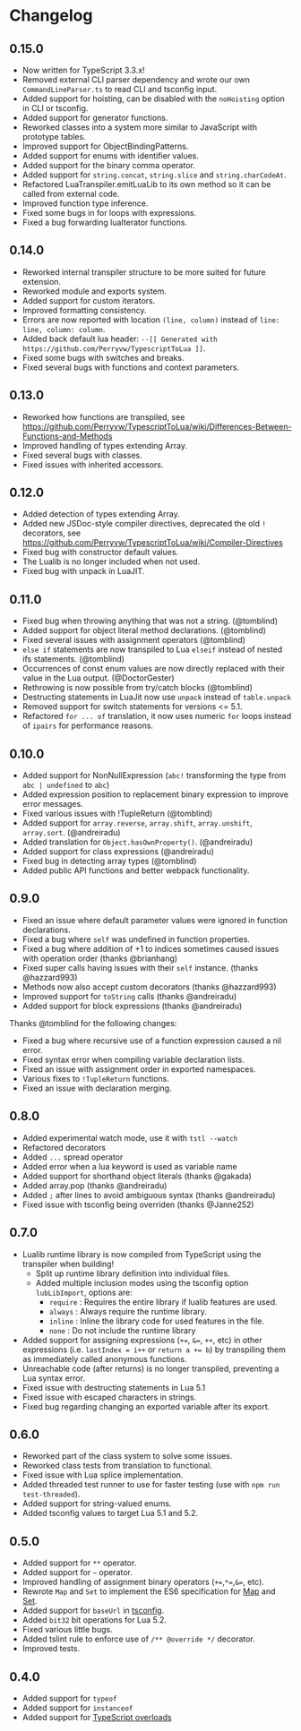 # Changelog

## 0.15.0

-   Now written for TypeScript 3.3.x!
-   Removed external CLI parser dependency and wrote our own `CommandLineParser.ts` to read CLI and tsconfig input.
-   Added support for hoisting, can be disabled with the `noHoisting` option in CLI or tsconfig.
-   Added support for generator functions.
-   Reworked classes into a system more similar to JavaScript with prototype tables.
-   Improved support for ObjectBindingPatterns.
-   Added support for enums with identifier values.
-   Added support for the binary comma operator.
-   Added support for `string.concat`, `string.slice` and `string.charCodeAt`.
-   Refactored LuaTranspiler.emitLuaLib to its own method so it can be called from external code.
-   Improved function type inference.
-   Fixed some bugs in for loops with expressions.
-   Fixed a bug forwarding luaIterator functions.

## 0.14.0

-   Reworked internal transpiler structure to be more suited for future extension.
-   Reworked module and exports system.
-   Added support for custom iterators.
-   Improved formatting consistency.
-   Errors are now reported with location `(line, column)` instead of `line: line, column: column`.
-   Added back default lua header: `--[[ Generated with https://github.com/Perryvw/TypescriptToLua ]]`.
-   Fixed some bugs with switches and breaks.
-   Fixed several bugs with functions and context parameters.

## 0.13.0

-   Reworked how functions are transpiled, see
    https://github.com/Perryvw/TypescriptToLua/wiki/Differences-Between-Functions-and-Methods
-   Improved handling of types extending Array.
-   Fixed several bugs with classes.
-   Fixed issues with inherited accessors.

## 0.12.0

-   Added detection of types extending Array.
-   Added new JSDoc-style compiler directives, deprecated the old `!` decorators, see
    https://github.com/Perryvw/TypescriptToLua/wiki/Compiler-Directives
-   Fixed bug with constructor default values.
-   The Lualib is no longer included when not used.
-   Fixed bug with unpack in LuaJIT.

## 0.11.0

-   Fixed bug when throwing anything that was not a string. (@tomblind)
-   Added support for object literal method declarations. (@tomblind)
-   Fixed several issues with assignment operators (@tomblind)
-   `else if` statements are now transpiled to Lua `elseif` instead of nested ifs statements. (@tomblind)
-   Occurrences of const enum values are now directly replaced with their value in the Lua output. (@DoctorGester)
-   Rethrowing is now possible from try/catch blocks (@tomblind)
-   Destructing statements in LuaJit now use `unpack` instead of `table.unpack`
-   Removed support for switch statements for versions <= 5.1.
-   Refactored `for ... of` translation, it now uses numeric `for` loops instead of `ipairs` for performance reasons.

## 0.10.0

-   Added support for NonNullExpression (`abc!` transforming the type from `abc | undefined` to `abc`)
-   Added expression position to replacement binary expression to improve error messages.
-   Fixed various issues with !TupleReturn (@tomblind)
-   Added support for `array.reverse`, `array.shift`, `array.unshift`, `array.sort`. (@andreiradu)
-   Added translation for `Object.hasOwnProperty()`. (@andreiradu)
-   Added support for class expressions (@andreiradu)
-   Fixed bug in detecting array types (@tomblind)
-   Added public API functions and better webpack functionality.

## 0.9.0

-   Fixed an issue where default parameter values were ignored in function declarations.
-   Fixed a bug where `self` was undefined in function properties.
-   Fixed a bug where addition of +1 to indices sometimes caused issues with operation order (thanks @brianhang)
-   Fixed super calls having issues with their `self` instance. (thanks @hazzard993)
-   Methods now also accept custom decorators (thanks @hazzard993)
-   Improved support for `toString` calls (thanks @andreiradu)
-   Added support for block expressions (thanks @andreiradu)

Thanks @tomblind for the following changes:

-   Fixed a bug where recursive use of a function expression caused a nil error.
-   Fixed syntax error when compiling variable declaration lists.
-   Fixed an issue with assignment order in exported namespaces.
-   Various fixes to `!TupleReturn` functions.
-   Fixed an issue with declaration merging.

## 0.8.0

-   Added experimental watch mode, use it with `tstl --watch`
-   Refactored decorators
-   Added `...` spread operator
-   Added error when a lua keyword is used as variable name
-   Added support for shorthand object literals (thanks @gakada)
-   Added array.pop (thanks @andreiradu)
-   Added `;` after lines to avoid ambiguous syntax (thanks @andreiradu)
-   Fixed issue with tsconfig being overriden (thanks @Janne252)

## 0.7.0

-   Lualib runtime library is now compiled from TypeScript using the transpiler when building!
    -   Split up runtime library definition into individual files.
    -   Added multiple inclusion modes using the tsconfig option `lubLibImport`, options are:
        -   `require` : Requires the entire library if lualib features are used.
        -   `always` : Always require the runtime library.
        -   `inline` : Inline the library code for used features in the file.
        -   `none` : Do not include the runtime library
-   Added support for assigning expressions (`+=`, `&=`, `++`, etc) in other expressions (i.e. `lastIndex = i++` or
    `return a += b`) by transpiling them as immediately called anonymous functions.
-   Unreachable code (after returns) is no longer transpiled, preventing a Lua syntax error.
-   Fixed issue with destructing statements in Lua 5.1
-   Fixed issue with escaped characters in strings.
-   Fixed bug regarding changing an exported variable after its export.

## 0.6.0

-   Reworked part of the class system to solve some issues.
-   Reworked class tests from translation to functional.
-   Fixed issue with Lua splice implementation.
-   Added threaded test runner to use for faster testing (use with `npm run test-threaded`).
-   Added support for string-valued enums.
-   Added tsconfig values to target Lua 5.1 and 5.2.

## 0.5.0

-   Added support for `**` operator.
-   Added support for `~` operator.
-   Improved handling of assignment binary operators (`+=`,`*=`,`&=`, etc).
-   Rewrote `Map` and `Set` to implement the ES6 specification for
    [Map](https://developer.mozilla.org/en-US/docs/Web/JavaScript/Reference/Global_Objects/Map) and
    [Set](https://developer.mozilla.org/en-US/docs/Web/JavaScript/Reference/Global_Objects/Set).
-   Added support for `baseUrl` in [tsconfig](https://www.typescriptlang.org/docs/handbook/tsconfig-json.html).
-   Added `bit32` bit operations for Lua 5.2.
-   Fixed various little bugs.
-   Added tslint rule to enforce use of `/** @override */` decorator.
-   Improved tests.

## 0.4.0

-   Added support for `typeof`
-   Added support for `instanceof`
-   Added support for [TypeScript overloads](https://www.typescriptlang.org/docs/handbook/functions.html#overloads)
